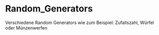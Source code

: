 # Random_Generators
Verschiedene Random Generators wie zum Beispiel: Zufallszahl, Würfel oder Münzenwerfen

